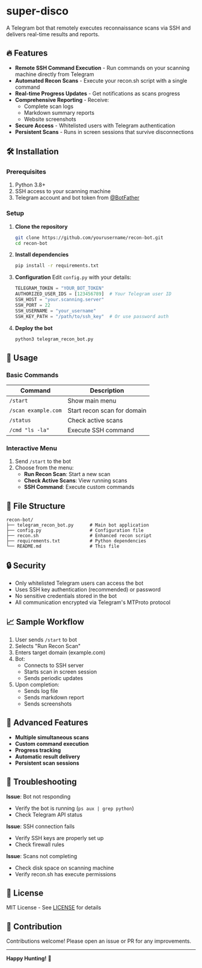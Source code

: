 # super-disco

A Telegram bot that remotely executes reconnaissance scans via SSH and delivers real-time results and reports.

## 🔥 Features

- **Remote SSH Command Execution** - Run commands on your scanning machine directly from Telegram
- **Automated Recon Scans** - Execute your recon.sh script with a single command
- **Real-time Progress Updates** - Get notifications as scans progress
- **Comprehensive Reporting** - Receive:
  - Complete scan logs
  - Markdown summary reports
  - Website screenshots
- **Secure Access** - Whitelisted users with Telegram authentication
- **Persistent Scans** - Runs in screen sessions that survive disconnections

## 🛠 Installation

### Prerequisites

1. Python 3.8+
2. SSH access to your scanning machine
3. Telegram account and bot token from [@BotFather](https://t.me/BotFather)

### Setup

1. **Clone the repository**
   ```bash
   git clone https://github.com/yourusername/recon-bot.git
   cd recon-bot
   ```

2. **Install dependencies**
   ```bash
   pip install -r requirements.txt
   ```

3. **Configuration**
   Edit `config.py` with your details:
   ```python
   TELEGRAM_TOKEN = "YOUR_BOT_TOKEN"
   AUTHORIZED_USER_IDS = [123456789]  # Your Telegram user ID
   SSH_HOST = "your.scanning.server"
   SSH_PORT = 22
   SSH_USERNAME = "your_username"
   SSH_KEY_PATH = "/path/to/ssh_key"  # Or use password auth
   ```

4. **Deploy the bot**
   ```bash
   python3 telegram_recon_bot.py
   ```

## 🚀 Usage

### Basic Commands

| Command | Description |
|---------|-------------|
| `/start` | Show main menu |
| `/scan example.com` | Start recon scan for domain |
| `/status` | Check active scans |
| `/cmd "ls -la"` | Execute SSH command |

### Interactive Menu

1. Send `/start` to the bot
2. Choose from the menu:
   - **Run Recon Scan**: Start a new scan
   - **Check Active Scans**: View running scans
   - **SSH Command**: Execute custom commands

## 📂 File Structure

```
recon-bot/
├── telegram_recon_bot.py      # Main bot application
├── config.py                  # Configuration file
├── recon.sh                   # Enhanced recon script
├── requirements.txt           # Python dependencies
└── README.md                  # This file
```

## 🔒 Security

- Only whitelisted Telegram users can access the bot
- Uses SSH key authentication (recommended) or password
- No sensitive credentials stored in the bot
- All communication encrypted via Telegram's MTProto protocol

## 📈 Sample Workflow

1. User sends `/start` to bot
2. Selects "Run Recon Scan"
3. Enters target domain (example.com)
4. Bot:
   - Connects to SSH server
   - Starts scan in screen session
   - Sends periodic updates
5. Upon completion:
   - Sends log file
   - Sends markdown report
   - Sends screenshots

## 🤖 Advanced Features

- **Multiple simultaneous scans**
- **Custom command execution**
- **Progress tracking**
- **Automatic result delivery**
- **Persistent scan sessions**

## 🛑 Troubleshooting

**Issue**: Bot not responding
- Verify the bot is running (`ps aux | grep python`)
- Check Telegram API status

**Issue**: SSH connection fails
- Verify SSH keys are properly set up
- Check firewall rules

**Issue**: Scans not completing
- Check disk space on scanning machine
- Verify recon.sh has execute permissions

## 📜 License

MIT License - See [LICENSE](LICENSE) for details

## 👥 Contribution

Contributions welcome! Please open an issue or PR for any improvements.

---

**Happy Hunting!** 🎯
